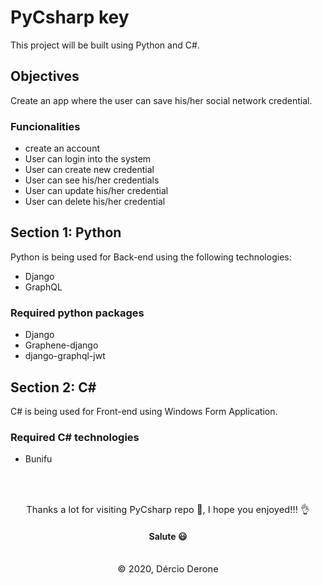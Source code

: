 # PyCsharp key
This project will be built using Python and C#.

## Objectives
<p>Create an app where the user can save his/her social network credential.</p>

### Funcionalities
<ul>
<li>create an account</li>
<li>User can login into the system</li>
<li>User can create new credential</li>
<li>User can see his/her credentials</li>
<li>User can update his/her credential</li>
<li>User can delete his/her credential</li>
</ul>

## Section 1: Python
Python is being used for Back-end using the following technologies:
<ul>
<li>Django</li>
<li>GraphQL</li>
</ul>

### Required python packages
<ul>
<li>Django</li>
<li>Graphene-django</li>
<li>django-graphql-jwt</li>
</ul>

## Section 2: C#
C# is being used for Front-end using Windows Form Application.

### Required C# technologies
<ul>
<li>Bunifu</li>
</ul>

</br></br>
<!-- ![Png](assets/imgs/sr-light.png) -->
<p align="center" style="text-align:center; font-size:11pt; margin:0;"> 
    Thanks a lot for visiting PyCsharp repo 🙂, I hope you enjoyed!!! 👌<br/>
    <h4 align="center"align="center" style="text-align:center;">Salute 😃</h4> 
</p>

<br/>

<p align="center" style="text-align:center; font-size:11pt; margin:0;"> 
    © 2020, Dércio Derone 
</p>